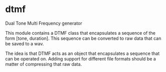 # dtmf
Dual Tone Multi Frequency generator


This module contains a DTMF class that encapsulates a sequence of the form [tone, duration]. This sequence can be converted to raw data that can be saved to a wav.

The idea is that DTMF acts as an object that encapsulates a sequence that can be operated on. Adding support for different file formats should be a matter of compressing that raw data. 
